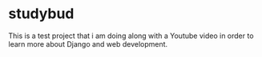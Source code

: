 # studybud
This is a test project that i am doing along with a Youtube video in order to learn more about Django and web development. 
